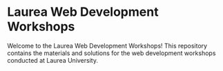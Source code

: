# Laurea Web Development Workshops

Welcome to the Laurea Web Development Workshops! This repository contains the materials and solutions for the web development workshops conducted at Laurea University.
